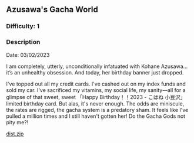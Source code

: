 ## Azusawa's Gacha World

### Difficulty: 1

### Description

Date: 03/02/2023

I am completely, utterly, unconditionally infatuated with Kohane Azusawa... it’s an unhealthy obsession. And today, her birthday banner just dropped.

I've topped out all my credit cards. I've cashed out on my index funds and sold my car. I've sacrificed my vitamins, my social life, my sanity—all for a glimpse of that sweet, sweet 「Happy Birthday！！2023 - こはね 小豆沢」limited birthday card. But alas, it's never enough. The odds are miniscule, the rates are rigged, the gacha system is a predatory sham. It feels like I've pulled a million times and I still haven't gotten her! Do the Gacha Gods not pity me?!

[dist.zip](/dist/dist.zip)